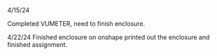 4/15/24

Completed VUMETER,
need to finish enclosure.

4/22/24
Finished enclosure on onshape
printed out the enclosure and finished assignment.